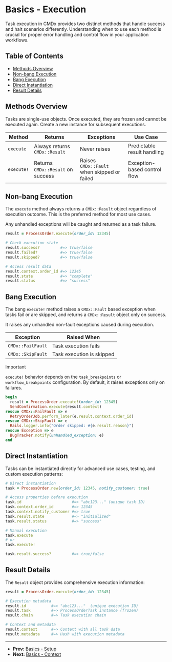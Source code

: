 # Basics - Execution

Task execution in CMDx provides two distinct methods that handle success and halt scenarios differently. Understanding when to use each method is crucial for proper error handling and control flow in your application workflows.

## Table of Contents

- [Methods Overview](#methods-overview)
- [Non-bang Execution](#non-bang-execution)
- [Bang Execution](#bang-execution)
- [Direct Instantiation](#direct-instantiation)
- [Result Details](#result-details)

## Methods Overview

Tasks are single-use objects. Once executed, they are frozen and cannot be executed again.
Create a new instance for subsequent executions.

| Method | Returns | Exceptions | Use Case |
|--------|---------|------------|----------|
| `execute` | Always returns `CMDx::Result` | Never raises | Predictable result handling |
| `execute!` | Returns `CMDx::Result` on success | Raises `CMDx::Fault` when skipped or failed | Exception-based control flow |

## Non-bang Execution

The `execute` method always returns a `CMDx::Result` object regardless of execution outcome.
This is the preferred method for most use cases.

Any unhandled exceptions will be caught and returned as a task failure.

```ruby
result = ProcessOrder.execute(order_id: 12345)

# Check execution state
result.success?         #=> true/false
result.failed?          #=> true/false
result.skipped?         #=> true/false

# Access result data
result.context.order_id #=> 12345
result.state            #=> "complete"
result.status           #=> "success"
```

## Bang Execution

The bang `execute!` method raises a `CMDx::Fault` based exception when tasks fail or are skipped, and returns a `CMDx::Result` object only on success.

It raises any unhandled non-fault exceptions caused during execution.

| Exception | Raised When |
|-----------|-------------|
| `CMDx::FailFault` | Task execution fails |
| `CMDx::SkipFault` | Task execution is skipped |

> [!IMPORTANT]
> `execute!` behavior depends on the `task_breakpoints` or `workflow_breakpoints` configuration. By default, it raises exceptions only on failures.

```ruby
begin
  result = ProcessOrder.execute!(order_id: 12345)
  SendConfirmation.execute(result.context)
rescue CMDx::FailFault => e
  RetryOrderJob.perform_later(e.result.context.order_id)
rescue CMDx::SkipFault => e
  Rails.logger.info("Order skipped: #{e.result.reason}")
rescue Exception => e
  BugTracker.notify(unhandled_exception: e)
end
```

## Direct Instantiation

Tasks can be instantiated directly for advanced use cases, testing, and custom execution patterns:

```ruby
# Direct instantiation
task = ProcessOrder.new(order_id: 12345, notify_customer: true)

# Access properties before execution
task.id                      #=> "abc123..." (unique task ID)
task.context.order_id        #=> 12345
task.context.notify_customer #=> true
task.result.state            #=> "initialized"
task.result.status           #=> "success"

# Manual execution
task.execute
# or
task.execute!

task.result.success?         #=> true/false
```

## Result Details

The `Result` object provides comprehensive execution information:

```ruby
result = ProcessOrder.execute(order_id: 12345)

# Execution metadata
result.id           #=> "abc123..."  (unique execution ID)
result.task         #=> ProcessOrderTask instance (frozen)
result.chain        #=> Task execution chain

# Context and metadata
result.context      #=> Context with all task data
result.metadata     #=> Hash with execution metadata
```

---

- **Prev:** [Basics - Setup](setup.md)
- **Next:** [Basics - Context](context.md)
